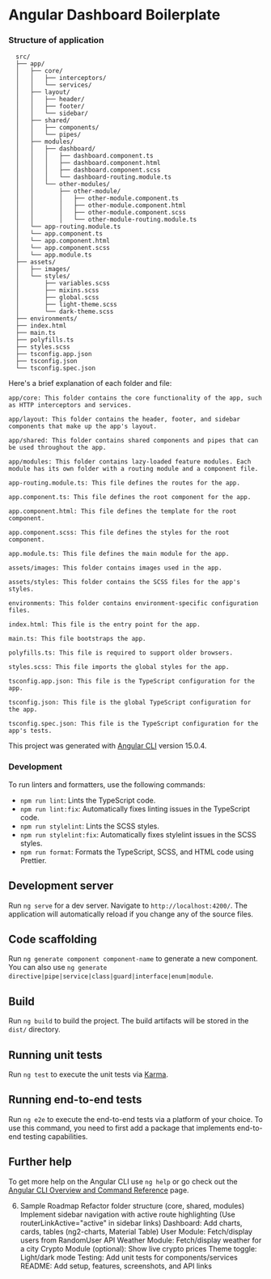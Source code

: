 # Angular Dashboard Boilerplate

### Structure of application

      src/
      ├── app/
      │   ├── core/
      │   │   ├── interceptors/
      │   │   └── services/
      │   ├── layout/
      │   │   ├── header/
      │   │   ├── footer/
      │   │   └── sidebar/
      │   ├── shared/
      │   │   ├── components/
      │   │   └── pipes/
      │   ├── modules/
      │   │   ├── dashboard/
      │   │   │   ├── dashboard.component.ts
      │   │   │   ├── dashboard.component.html
      │   │   │   ├── dashboard.component.scss
      │   │   │   └── dashboard-routing.module.ts
      │   │   └── other-modules/
      │   │       ├── other-module/
      │   │       │   ├── other-module.component.ts
      │   │       │   ├── other-module.component.html
      │   │       │   ├── other-module.component.scss
      │   │       │   └── other-module-routing.module.ts
      │   └── app-routing.module.ts
      │   └── app.component.ts
      │   └── app.component.html
      │   └── app.component.scss
      │   └── app.module.ts
      ├── assets/
      │   ├── images/
      │   └── styles/
      │       ├── variables.scss
      │       ├── mixins.scss
      │       ├── global.scss
      │       ├── light-theme.scss
      │       └── dark-theme.scss
      ├── environments/
      ├── index.html
      ├── main.ts
      ├── polyfills.ts
      ├── styles.scss
      ├── tsconfig.app.json
      ├── tsconfig.json
      └── tsconfig.spec.json


Here's a brief explanation of each folder and file:

    app/core: This folder contains the core functionality of the app, such as HTTP interceptors and services.

    app/layout: This folder contains the header, footer, and sidebar components that make up the app's layout.

    app/shared: This folder contains shared components and pipes that can be used throughout the app.

    app/modules: This folder contains lazy-loaded feature modules. Each module has its own folder with a routing module and a component file.

    app-routing.module.ts: This file defines the routes for the app.

    app.component.ts: This file defines the root component for the app.

    app.component.html: This file defines the template for the root component.

    app.component.scss: This file defines the styles for the root component.

    app.module.ts: This file defines the main module for the app.

    assets/images: This folder contains images used in the app.

    assets/styles: This folder contains the SCSS files for the app's styles.

    environments: This folder contains environment-specific configuration files.
    
    index.html: This file is the entry point for the app.

    main.ts: This file bootstraps the app.

    polyfills.ts: This file is required to support older browsers.

    styles.scss: This file imports the global styles for the app.

    tsconfig.app.json: This file is the TypeScript configuration for the app.

    tsconfig.json: This file is the global TypeScript configuration for the app.

    tsconfig.spec.json: This file is the TypeScript configuration for the app's tests.
    

This project was generated with [Angular CLI](https://github.com/angular/angular-cli) version 15.0.4.

### Development

To run linters and formatters, use the following commands:

-   `npm run lint`: Lints the TypeScript code.
-   `npm run lint:fix`: Automatically fixes linting issues in the TypeScript code.
-   `npm run stylelint`: Lints the SCSS styles.
-   `npm run stylelint:fix`: Automatically fixes stylelint issues in the SCSS styles.
-   `npm run format`: Formats the TypeScript, SCSS, and HTML code using Prettier.

## Development server

Run `ng serve` for a dev server. Navigate to `http://localhost:4200/`. The application will automatically reload if you change any of the source files.

## Code scaffolding

Run `ng generate component component-name` to generate a new component. You can also use `ng generate directive|pipe|service|class|guard|interface|enum|module`.

## Build

Run `ng build` to build the project. The build artifacts will be stored in the `dist/` directory.

## Running unit tests

Run `ng test` to execute the unit tests via [Karma](https://karma-runner.github.io).

## Running end-to-end tests

Run `ng e2e` to execute the end-to-end tests via a platform of your choice. To use this command, you need to first add a package that implements end-to-end testing capabilities.

## Further help

To get more help on the Angular CLI use `ng help` or go check out the [Angular CLI Overview and Command Reference](https://angular.io/cli) page.




6. Sample Roadmap
Refactor folder structure (core, shared, modules)
Implement sidebar navigation with active route highlighting
(Use routerLinkActive="active" in sidebar links)
Dashboard: Add charts, cards, tables (ng2-charts, Material Table)
User Module: Fetch/display users from RandomUser API
Weather Module: Fetch/display weather for a city
Crypto Module (optional): Show live crypto prices
Theme toggle: Light/dark mode
Testing: Add unit tests for components/services
README: Add setup, features, screenshots, and API links
